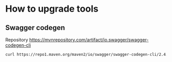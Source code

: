 How to upgrade tools
====================

Swagger codegen
---------------

Repository <https://mvnrepository.com/artifact/io.swagger/swagger-codegen-cli>

```sh
curl https://repo1.maven.org/maven2/io/swagger/swagger-codegen-cli/2.4.15/swagger-codegen-cli-2.4.15.jar > codegen/Tools/swagger-codegen-cli.jar
```
